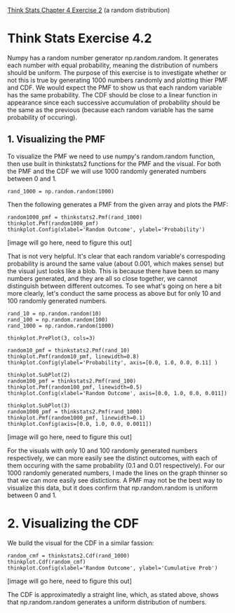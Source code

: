 [Think Stats Chapter 4 Exercise 2](http://greenteapress.com/thinkstats2/html/thinkstats2005.html#toc41) (a random distribution)

# Think Stats Exercise 4.2
Numpy has a random number generator np.random.random. It generates each number with equal probability, meaning the distribution of numbers should be uniform. The purpose of this exercise is to investigate whether or not this is true by generating 1000 numbers randomly and plotting thier PMF and CDF. We would expect the PMF to show us that each random variable has the same probability. The CDF should be close to a linear function in appearance since each successive accumulation of probability should be the same as the previous (because each random variable has the same probability of occuring).

## 1. Visualizing the PMF
To visualize the PMF we need to use numpy's random.random function, then use built in thinkstats2 functions for the PMF and the visual. For both the PMF and the CDF we will use 1000 randomly generated numbers between 0 and 1.

```python3
rand_1000 = np.random.random(1000)
```
Then the following generates a PMF from the given array and plots the PMF:

```python3
random1000_pmf = thinkstats2.Pmf(rand_1000)
thinkplot.Pmf(random1000_pmf)
thinkplot.Config(xlabel='Random Outcome', ylabel='Probability')
```

[image will go here, need to figure this out]

That is not very helpful. It's clear that each random variable's correspoding probability is around the same value (about 0.001, which makes sense) but the visual just looks like a blob. This is because there have been so many numbers generated, and they are all so close together, we cannot distinguish between different outcomes. To see what's going on here a bit more clearly, let's conduct the same process as above but for only 10 and 100 randomly generated numbers.

```python3
rand_10 = np.random.random(10)
rand_100 = np.random.random(100)
rand_1000 = np.random.random(1000)

thinkplot.PrePlot(3, cols=3)

random10_pmf = thinkstats2.Pmf(rand_10)
thinkplot.Pmf(random10_pmf, linewidth=0.8)
thinkplot.Config(ylabel='Probability', axis=[0.0, 1.0, 0.0, 0.11] )

thinkplot.SubPlot(2)
random100_pmf = thinkstats2.Pmf(rand_100)
thinkplot.Pmf(random100_pmf, linewidth=0.5)
thinkplot.Config(xlabel='Random Outcome', axis=[0.0, 1.0, 0.0, 0.011])

thinkplot.SubPlot(3)
random1000_pmf = thinkstats2.Pmf(rand_1000)
thinkplot.Pmf(random1000_pmf, linewidth=0.1)
thinkplot.Config(axis=[0.0, 1.0, 0.0, 0.0011])
```
[image will go here, need to figure this out]

For the visuals with only 10 and 100 randomly generated numbers respectively, we can more easily see the distinct outcomes, with each of them occuring with the same probability (0.1 and 0.01 respectively). For our 1000 randomly generated numbers, I made the lines on the graph thinner so that we can more easily see distictions. A PMF may not be the best way to visualize this data, but it does confirm that np.random.random is uniform between 0 and 1.

# 2. Visualizing the CDF
We build the visual for the CDF in a similar fassion:
```python3
random_cmf = thinkstats2.Cdf(rand_1000)
thinkplot.Cdf(random_cmf)
thinkplot.Config(xlabel='Random Outcome', ylabel='Cumulative Prob')
```
[image will go here, need to figure this out]

The CDF is approximatedly a straight line, which, as stated above, shows that np.random.random generates a uniform distribution of numbers.
